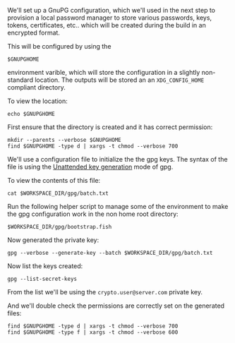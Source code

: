 We'll set up a GnuPG configuration, which we'll used in the next step to provision a local password manager to store various passwords, keys, tokens, certificates, etc.. which will be created during the build in an encrypted format.


This will be configured by using the

```
$GNUPGHOME
```

environment varible, which will store the configuration in a slightly non-standard location.  The outputs will be stored an an `XDG_CONFIG_HOME` compliant directory.

To view the location:

```
echo $GNUPGHOME
```

First ensure that the directory is created and it has correct permission:

```
mkdir --parents --verbose $GNUPGHOME
find $GNUPGHOME -type d | xargs -t chmod --verbose 700
```

We'll use a configuration file to initialize the the gpg keys.  The syntax of the file is using the [Unattended key generation](https://www.gnupg.org/documentation/manuals/gnupg/Unattended-GPG-key-generation.html#Unattended-GPG-key-generation) mode of gpg.

To view the contents of this file:

```
cat $WORKSPACE_DIR/gpg/batch.txt
```

Run the following helper script to manage some of the environment to make the gpg configuration work in the non home root directory:

```
$WORKSPACE_DIR/gpg/bootstrap.fish
```

Now generated the private key:

```
gpg --verbose --generate-key --batch $WORKSPACE_DIR/gpg/batch.txt
```

Now list the keys created:

```
gpg --list-secret-keys
```

From the list we'll be using the `crypto.user@server.com` private key.

And we'll double check the permissions are correctly set on the generated files:

```
find $GNUPGHOME -type d | xargs -t chmod --verbose 700
find $GNUPGHOME -type f | xargs -t chmod --verbose 600
```